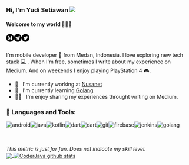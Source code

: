 ### Hi, I'm Yudi Setiawan <img src="https://github.com/TheDudeThatCode/TheDudeThatCode/blob/master/Assets/Hi.gif" width="30px">
#### Welcome to my world 👨🏻‍💻

<a href="https://medium.com/@kolonel.yudisetiawan">
  <img align="left" alt="Yudi Setiawan | Medium" width="21px" src="https://raw.githubusercontent.com/CoderJava/CoderJava/51908e268ea64fa36a733992b212ad7bb39afb6f/assets/iconmonstr-medium-4.svg" />
</a>
<a href="https://t.me/CoderJavaX">
  <img align="left" alt="Yudi Setiawan | Telegram" width="21px" src="https://raw.githubusercontent.com/CoderJava/CoderJava/288a09c88745944e9283060fb560630b37ac195b/assets/iconmonstr-telegram-4.svg" />
</a>
<a href="https://twitter.com/CoderJavaX">
  <img align="left" alt="Yudi Setiawan | Twitter" width="21px" src="https://raw.githubusercontent.com/CoderJava/CoderJava/master/assets/iconmonstr-twitter-4.svg" />
</a>

<br />
<br />

I'm mobile developer 📱 from Medan, Indonesia. I love exploring new tech stack 💻 . When I'm free, sometimes I write about my experience on Medium. And on weekends I enjoy playing PlayStation 4 🎮.
<br />

- 🏢 &nbsp; I'm currently working at [Nusanet](https://www.nusa.net.id)
- 📖 &nbsp; I'm currently learning [Golang](https://github.com/golang/go)
- ✍🏻 &nbsp; I'm enjoy sharing my experiences throught writing on Medium.

### 🔨 Languages and Tools:
<a href="https://www.android.com/" target="_blank"> <img align="left" src="https://raw.githubusercontent.com/rahul-jha98/README_icons/main/language_and_tools/square/android/android.svg" alt="android" height="42px"/> </a>
<a href="https://java.com/en/" target="_blank"> <img align="left" src="https://raw.githubusercontent.com/rahul-jha98/README_icons/main/language_and_tools/square/java/java.svg" alt="java" height="42px"/> </a>
<a href="https://kotlinlang.org/" target="_blank"> <img align="left" src="https://raw.githubusercontent.com/rahul-jha98/README_icons/main/language_and_tools/square/kotlin/kotlin.svg" alt="kotlin" height="42px"/> </a>
<a href="https://dart.dev/" target="_blank"> <img align="left" src="https://raw.githubusercontent.com/rahul-jha98/README_icons/main/language_and_tools/square/dart/dart.svg" alt="dart" height="42px"/> </a>
<a href="https://flutter.dev/" target="_blank"> <img align="left" src="https://raw.githubusercontent.com/rahul-jha98/README_icons/main/language_and_tools/square/flutter/flutter.svg" alt="dart" height="42px"/> </a>
<a href="https://github.com/" target="_blank"> <img align="left" src="https://raw.githubusercontent.com/rahul-jha98/README_icons/main/language_and_tools/square/git-scm/git-scm.svg" alt="git" height="42px"/> </a>
<a href="https://firebase.google.com/" target="_blank"> <img align="left" src="https://raw.githubusercontent.com/rahul-jha98/README_icons/main/language_and_tools/square/firebase/firebase.svg" alt="firebase" height="42px"/> </a>
<a href="https://www.jenkins.io/" target="_blank"> <img align="left" src="https://raw.githubusercontent.com/rahul-jha98/README_icons/main/language_and_tools/square/jenkins/jenkins.svg" alt="jenkins" height="42px"/> </a>
<a href="https://go.dev/" target="_blank"> <img align="left" src="https://raw.githubusercontent.com/rahul-jha98/README_icons/main/language_and_tools/square/go/go.svg" alt="golang" height="42px"/> </a>

<br />
<br />
<br />

*This metric is just for fun. Does not indicate my skill level.*
<br />
<a href="https://github.com/anuraghazra/github-readme-stats">
  <img align="center" src="https://github-readme-stats.vercel.app/api/top-langs/?username=coderjava&theme=onedark&hide=javascript,html,css,objective-c" />
</a>
<a href="https://github.com/anuraghazra/github-readme-stats">
  <img align="center" src="https://github-readme-stats.vercel.app/api?username=coderjava&show_icons=true&theme=onedark&line_height=27" alt="CoderJava github stats" />
</a>
